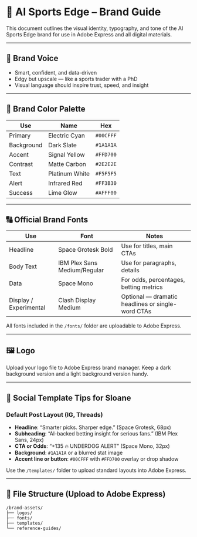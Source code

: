 # 🎨 AI Sports Edge – Brand Guide

This document outlines the visual identity, typography, and tone of the AI Sports Edge brand for use in Adobe Express and all digital materials.

---

## 🧠 Brand Voice

- Smart, confident, and data-driven
- Edgy but upscale — like a sports trader with a PhD
- Visual language should inspire trust, speed, and insight

---

## 🎨 Brand Color Palette

| Use | Name | Hex |
|-----|------|-----|
| Primary | Electric Cyan | `#00CFFF` |
| Background | Dark Slate | `#1A1A1A` |
| Accent | Signal Yellow | `#FFD700` |
| Contrast | Matte Carbon | `#2E2E2E` |
| Text | Platinum White | `#F5F5F5` |
| Alert | Infrared Red | `#FF3B30` |
| Success | Lime Glow | `#AFFF00` |

---

## 🔠 Official Brand Fonts

| Use | Font | Notes |
|-----|------|-------|
| Headline | Space Grotesk Bold | Use for titles, main CTAs |
| Body Text | IBM Plex Sans Medium/Regular | Use for paragraphs, details |
| Data | Space Mono | For odds, percentages, betting metrics |
| Display / Experimental | Clash Display Medium | Optional — dramatic headlines or single-word CTAs |

All fonts included in the `/fonts/` folder are uploadable to Adobe Express.

---

## 🖼 Logo

Upload your logo file to Adobe Express brand manager. Keep a dark background version and a light background version handy.

---

## 📲 Social Template Tips for Sloane

### Default Post Layout (IG, Threads)

- **Headline**: “Smarter picks. Sharper edge.” (Space Grotesk, 68px)
- **Subheading**: “AI-backed betting insight for serious fans.” (IBM Plex Sans, 24px)
- **CTA or Odds**: “+135 🔥 UNDERDOG ALERT” (Space Mono, 32px)
- **Background**: `#1A1A1A` or a blurred stat image
- **Accent line or button**: `#00CFFF` with `#FFD700` overlay or drop shadow

Use the `/templates/` folder to upload standard layouts into Adobe Express.

---

## 📎 File Structure (Upload to Adobe Express)

```
/brand-assets/
├── logos/
├── fonts/
├── templates/
└── reference-guides/
```
